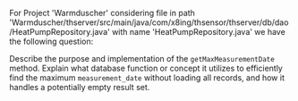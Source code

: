 For Project 'Warmduscher' considering file in path 'Warmduscher/thserver/src/main/java/com/x8ing/thsensor/thserver/db/dao/HeatPumpRepository.java' with name 'HeatPumpRepository.java' we have the following question:

Describe the purpose and implementation of the `getMaxMeasurementDate` method. Explain what database function or concept it utilizes to efficiently find the maximum `measurement_date` without loading all records, and how it handles a potentially empty result set.